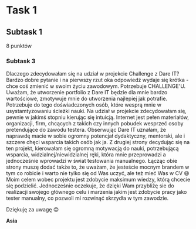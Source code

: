 # Task 1
## Subtask 1
8 punktów
### Subtask 3

Dlaczego zdecydowałam się na udział w projekcie Challenge z Dare IT? Bardzo dobre pytanie i na pierwszy rzut oka odpowiedź wydaje się krótka - chce coś zmienić w swoim życiu zawodowym. Potrzebuje CHALLENGE'U. Uważam, że utworzenie portfolio z Dare IT będzie dla mnie bardzo wartościowe, zmotywuje mnie do utworzenia najlepiej jak potrafie. Potrzebuje do tego doświadczonych osób, które wesprą mnie w usystamtyzowaniu ścieżki nauki.
Na udział w projekcie zdecydowałam się, pewnie w jakimś stopniu kierując się intuicją. Internet jest pełen materiałów, organizacji, firm, chcących z takich czy innych pobudek wesprzeć osoby pretendujące do zawodu testera. Obserwując Dare IT uznałam, że naprawdę macie w sobie ogromny potencjał dydaktyczny, mentorski, ale i szczere chęci wsparcia takich osób jak ja. 
Z drugiej strony decydując się na ten projekt, kierowałam się ogromną motywacją do nauki, potrzebującą wsparcia, widzialnej/niewidzialnej ręki, która mnie przeprowadzi a jednocześnie wprowadzi w świat testowania manualnego. Łącząc obie strony muszę dodać także to, że uważam, że jesteście mocnym brandem w tym co robicie i warto nie tylko się od Was uczyć, ale też mieć Was w CV 
:smiley:
Moim celem wobec projektu jest zdobycie maksimum wiedzy, którą chcecie się podzielić. Jednocześnie oczekuje, że dzięki Wam przybliżę sie do realizacji swojego głównego celu i marzenia jakim jest zdobycie pracy jako tester manualny, co pozwoli mi rozwinąć skrzydła w tym zawodzie. 

Dziękuję za uwagę :blush:

**Asia** 
